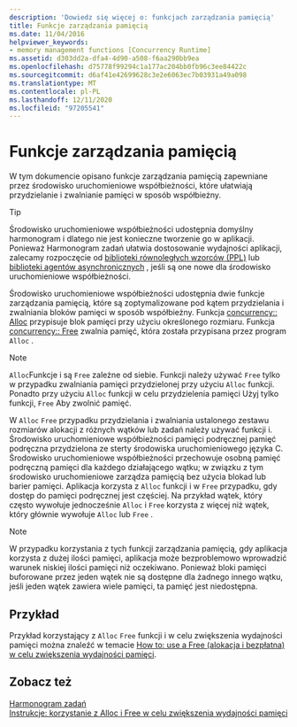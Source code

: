 ```yaml
---
description: 'Dowiedz się więcej o: funkcjach zarządzania pamięcią'
title: Funkcje zarządzania pamięcią
ms.date: 11/04/2016
helpviewer_keywords:
- memory management functions [Concurrency Runtime]
ms.assetid: d303dd2a-dfa4-4d90-a508-f6aa290bb9ea
ms.openlocfilehash: d75778f99294c1a177ac204bb0fb96c3ee84422c
ms.sourcegitcommit: d6af41e42699628c3e2e6063ec7b03931a49a098
ms.translationtype: MT
ms.contentlocale: pl-PL
ms.lasthandoff: 12/11/2020
ms.locfileid: "97205541"
---
```

# <a name="memory-management-functions"></a>Funkcje zarządzania pamięcią

W tym dokumencie opisano funkcje zarządzania pamięcią zapewniane przez środowisko uruchomieniowe współbieżności, które ułatwiają przydzielanie i zwalnianie pamięci w sposób współbieżny.

> [!TIP]
> Środowisko uruchomieniowe współbieżności udostępnia domyślny harmonogram i dlatego nie jest konieczne tworzenie go w aplikacji. Ponieważ Harmonogram zadań ułatwia dostosowanie wydajności aplikacji, zalecamy rozpoczęcie od [biblioteki równoległych wzorców (PPL)](../../parallel/concrt/parallel-patterns-library-ppl.md) lub [biblioteki agentów asynchronicznych](../../parallel/concrt/asynchronous-agents-library.md) , jeśli są one nowe dla środowisko uruchomieniowe współbieżności.

Środowisko uruchomieniowe współbieżności udostępnia dwie funkcje zarządzania pamięcią, które są zoptymalizowane pod kątem przydzielania i zwalniania bloków pamięci w sposób współbieżny. Funkcja [concurrency:: Alloc](reference/concurrency-namespace-functions.md#alloc) przypisuje blok pamięci przy użyciu określonego rozmiaru. Funkcja [concurrency:: Free](reference/concurrency-namespace-functions.md#free) zwalnia pamięć, która została przypisana przez program `Alloc` .

> [!NOTE]
> `Alloc`Funkcje i są `Free` zależne od siebie. Funkcji należy używać `Free` tylko w przypadku zwalniania pamięci przydzielonej przy użyciu `Alloc` funkcji. Ponadto przy użyciu `Alloc` funkcji w celu przydzielenia pamięci Użyj tylko funkcji, `Free` Aby zwolnić pamięć.

W `Alloc` `Free` przypadku przydzielania i zwalniania ustalonego zestawu rozmiarów alokacji z różnych wątków lub zadań należy używać funkcji i. Środowisko uruchomieniowe współbieżności pamięci podręcznej pamięć podręczna przydzielona ze sterty środowiska uruchomieniowego języka C. Środowisko uruchomieniowe współbieżności przechowuje osobną pamięć podręczną pamięci dla każdego działającego wątku; w związku z tym środowisko uruchomieniowe zarządza pamięcią bez użycia blokad lub barier pamięci. Aplikacja korzysta z `Alloc` funkcji i w `Free` przypadku, gdy dostęp do pamięci podręcznej jest częściej. Na przykład wątek, który często wywołuje jednocześnie `Alloc` i `Free` korzysta z więcej niż wątek, który głównie wywołuje `Alloc` lub `Free` .

> [!NOTE]
> W przypadku korzystania z tych funkcji zarządzania pamięcią, gdy aplikacja korzysta z dużej ilości pamięci, aplikacja może bezproblemowo wprowadzić warunek niskiej ilości pamięci niż oczekiwano. Ponieważ bloki pamięci buforowane przez jeden wątek nie są dostępne dla żadnego innego wątku, jeśli jeden wątek zawiera wiele pamięci, ta pamięć jest niedostępna.

## <a name="example"></a>Przykład

Przykład korzystający z `Alloc` `Free` funkcji i w celu zwiększenia wydajności pamięci można znaleźć w temacie [How to: use a Free (alokacja i bezpłatna) w celu zwiększenia wydajności pamięci](../../parallel/concrt/how-to-use-alloc-and-free-to-improve-memory-performance.md).

## <a name="see-also"></a>Zobacz też

[Harmonogram zadań](../../parallel/concrt/task-scheduler-concurrency-runtime.md)<br/>
[Instrukcje: korzystanie z Alloc i Free w celu zwiększenia wydajności pamięci](../../parallel/concrt/how-to-use-alloc-and-free-to-improve-memory-performance.md)
